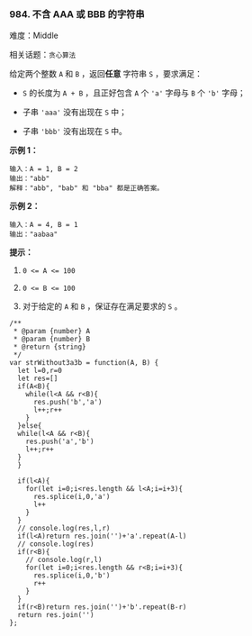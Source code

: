 ### 984. 不含 AAA 或 BBB 的字符串

难度：Middle

相关话题：`贪心算法`

给定两个整数 `A` 和 `B` ，返回**任意** 字符串  `S` ，要求满足：




* `S`  的长度为 `A + B` ，且正好包含 `A` 个  `'a'` 字母与 `B` 个  `'b'` 字母；

* 子串 `'aaa'` 没有出现在 `S` 中；

* 子串 `'bbb'`  没有出现在 `S` 中。









**示例 1：** 



```
输入：A = 1, B = 2
输出："abb"
解释："abb", "bab" 和 "bba" 都是正确答案。
```


**示例 2：** 



```
输入：A = 4, B = 1
输出："aabaa"
```






**提示：** 




1.  `0 <= A <= 100` 

2.  `0 <= B <= 100` 

3. 对于给定的  `A`  和  `B` ，保证存在满足要求的  `S` 。




```
/**
 * @param {number} A
 * @param {number} B
 * @return {string}
 */
var strWithout3a3b = function(A, B) {
  let l=0,r=0
  let res=[]
  if(A<B){
    while(l<A && r<B){
      res.push('b','a')
      l++;r++
    }    
  }else{
  while(l<A && r<B){
    res.push('a','b')
    l++;r++
  }
  }
  
  if(l<A){
    for(let i=0;i<res.length && l<A;i=i+3){
      res.splice(i,0,'a')
      l++
    }
  }
  // console.log(res,l,r)
  if(l<A)return res.join('')+'a'.repeat(A-l)
  // console.log(res)
  if(r<B){
    // console.log(r,l)
    for(let i=0;i<res.length && r<B;i=i+3){
      res.splice(i,0,'b')
      r++
    }
  }
  if(r<B)return res.join('')+'b'.repeat(B-r)
  return res.join('')
};
```

